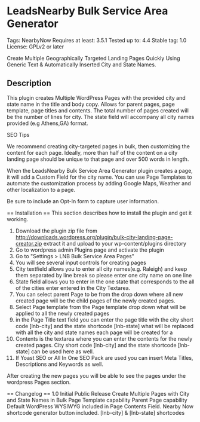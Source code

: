# LeadsNearby Bulk Service Area Generator #
Tags: NearbyNow
Requires at least: 3.5.1
Tested up to: 4.4
Stable tag: 1.0
License: GPLv2 or later

Create Multiple Geographically Targeted Landing Pages Quickly Using Generic Text & Automatically Inserted City and State Names. 

## Description ##
This plugin creates Multiple WordPress Pages with the provided city and state name in the title and body copy. Allows for parent pages, page template, page titles and contents. The total number of pages created will be the number of lines for city. The state field will accompany all city names provided (e.g Athens,GA) format.

SEO Tips

We recommend creating city-targeted pages in bulk, then customizing the content for each page. Ideally, more than half of the content on a city landing page should be unique to that page and over 500 words in length.

When the LeadsNearby Bulk Service Area Generator plugin creates a page, it will add a Custom Field for the city name. You can use Page Templates to automate the customization process by adding Google Maps, Weather and other localization to a page.

Be sure to include an Opt-In form to capture user information.

== Installation ==
This section describes how to install the plugin and get it working.

1. Download the plugin zip file from http://downloads.wordpress.org/plugin/bulk-city-landing-page-creator.zip extract it and upload to your wp-content/plugins directory
2. Go to wordpress admin Plugins page and activate the plugin
3. Go to \"Settings > LNB Bulk Service Area Pages\"
4. You will see several input controls for creating pages
5. City textfield allows you to enter all city names(e.g. Raleigh) and keep them separated by line break so please enter one city name on one line
6. State field allows you to enter in the one state that corresponds to the all of the cities enter entered in the City Textarea.
7. You can select parent Page to be from the drop down where all new created page will be the child pages of the newly created pages.
8. Select Page template from the Page template drop down what will be applied to all the newly created pages
9. in the Page Title text field you can enter the page title with the city short code [lnb-city] and the state shortcode [lnb-state] what will be replaced with all the city and state names each page will be created for a
10. Contents is the textarea where you can enter the contents for the newly created pages. City short code [lnb-city] and the state shortcode [lnb-state] can be used here as well.
11. If Yoast SEO or All In One SEO Pack are used you can insert Meta Titles, Descriptions and Keywords as well.

After creating the new pages you will be able to see the pages under the wordpress Pages section.

== Changelog ==
1.0
Initial Public Release
Create Multiple Pages with City and State Names in Bulk
Page Template capability
Parent Page capability
Default WordPress WYSIWYG included in Page Contents Field.
Nearby Now shortcode generator button included.
[lnb-city] & [lnb-state] shortcodes


